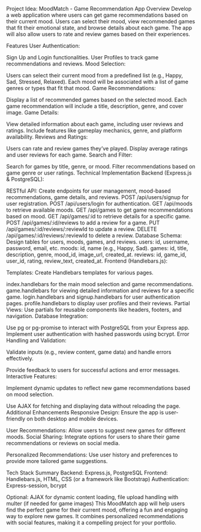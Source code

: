 Project Idea: MoodMatch - Game Recommendation App
Overview
Develop a web application where users can get game recommendations based on their current mood. Users can select their mood, view recommended games that fit their emotional state, and browse details about each game. The app will also allow users to rate and review games based on their experiences.

Features
User Authentication:

Sign Up and Login functionalities.
User Profiles to track game recommendations and reviews.
Mood Selection:

Users can select their current mood from a predefined list (e.g., Happy, Sad, Stressed, Relaxed).
Each mood will be associated with a list of game genres or types that fit that mood.
Game Recommendations:

Display a list of recommended games based on the selected mood.
Each game recommendation will include a title, description, genre, and cover image.
Game Details:

View detailed information about each game, including user reviews and ratings.
Include features like gameplay mechanics, genre, and platform availability.
Reviews and Ratings:

Users can rate and review games they’ve played.
Display average ratings and user reviews for each game.
Search and Filter:

Search for games by title, genre, or mood.
Filter recommendations based on game genre or user ratings.
Technical Implementation
Backend (Express.js & PostgreSQL):

RESTful API: Create endpoints for user management, mood-based recommendations, game details, and reviews.
POST /api/users/signup for user registration.
POST /api/users/login for authentication.
GET /api/moods to retrieve available moods.
GET /api/games to get game recommendations based on mood.
GET /api/games/:id to retrieve details for a specific game.
POST /api/games/:id/reviews to add a review for a game.
PUT /api/games/:id/reviews/:reviewId to update a review.
DELETE /api/games/:id/reviews/:reviewId to delete a review.
Database Schema: Design tables for users, moods, games, and reviews.
users: id, username, password, email, etc.
moods: id, name (e.g., Happy, Sad).
games: id, title, description, genre, mood_id, image_url, created_at.
reviews: id, game_id, user_id, rating, review_text, created_at.
Frontend (Handlebars.js):

Templates: Create Handlebars templates for various pages.

index.handlebars for the main mood selection and game recommendations.
game.handlebars for viewing detailed information and reviews for a specific game.
login.handlebars and signup.handlebars for user authentication pages.
profile.handlebars to display user profiles and their reviews.
Partial Views: Use partials for reusable components like headers, footers, and navigation.
Database Integration:

Use pg or pg-promise to interact with PostgreSQL from your Express app.
Implement user authentication with hashed passwords using bcrypt.
Error Handling and Validation:

Validate inputs (e.g., review content, game data) and handle errors effectively.

Provide feedback to users for successful actions and error messages.
Interactive Features:

Implement dynamic updates to reflect new game recommendations based on mood selection.

Use AJAX for fetching and displaying data without reloading the page.
Additional Enhancements
Responsive Design: Ensure the app is user-friendly on both desktop and mobile devices.

User Recommendations: Allow users to suggest new games for different moods.
Social Sharing: Integrate options for users to share their game recommendations or reviews on social media.

Personalized Recommendations: Use user history and preferences to provide more tailored game suggestions.

Tech Stack Summary
Backend: Express.js, PostgreSQL
Frontend: Handlebars.js, HTML, CSS (or a framework like Bootstrap)
Authentication: Express-session, bcrypt

Optional: AJAX for dynamic content loading, file upload handling with multer (if needed for game images)
This MoodMatch app will help users find the perfect game for their current mood, offering a fun and engaging way to explore new games. It combines personalized recommendations with social features, making it a compelling project for your portfolio.